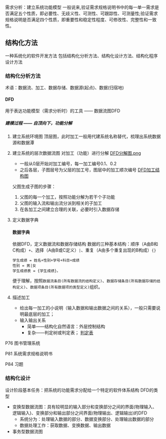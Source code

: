 
需求分析：建立系统功能模型
一般说来,验证需求规格说明书中的每一单一需求是否满足五个性质，即必要性、无歧义性、可测性、可跟踪性、可测量性;验证需求规格说明是否满足四个性质，即重要性和稳定性程度、可修改性、完整性和一致性。

## 结构化方法
一种系统化的软件开发方法
包括结构化分析方法、结构化设计方法、结构化程序设计方法
### 结构化分析方法
术语：数据流、加工、数据存储、数据源(起点)、数据(归宿地)

#### DFD 
用于表达功能模型（需求分析时）的工具 —— 数据流图DFD

##### 建模过程 —— 自顶向下，功能分解
1. 建立系统环境图
    顶层图，此时加工一般用代建系统名称替代，梳理出系统数据源和数据潭
2. 建立系统的层次数据流图
    对加工（功能）进行分解
    [DFD分解图.png](/attachment/%E8%AE%A1%E7%AE%97%E6%9C%BA%E8%AF%BE%E7%A8%8B/DFD%E5%88%86%E8%A7%A3%E5%9B%BE.png)

    - 一般从0层开始对加工编号，每一加工编号0.1、0.2
    - 之后各层，子图层号为父层的加工号，图层中的加工顺次编号
    [DFD加工结构图](/attachment/%E8%AE%A1%E7%AE%97%E6%9C%BA%E8%AF%BE%E7%A8%8B/DFD%E5%8A%A0%E5%B7%A5%E7%BB%93%E6%9E%84%E5%9B%BE.png)

    父图生成子图的步骤：
    1. 父图的每一个加工，按照功能分解为若干个子功能
    2. 父图的输入流和输出流分派到相关的子加工
    3. 在各加工之间建立合理的关联，必要时引入数据存储

3. 定义数据字典
    #### 数据字典
    依据DFD，定义数据流和数据存储结构
    数据的三种基本结构：顺序（A由B和C构成）`+`、选择（A由B或C定义）`|`、重复（A由多个重复出现的B构成）`{}`
    ```
    学生成绩 = 姓名+性别+学号+科目+成绩
    性别 = 男|女
    学生成绩表 = {学生成绩}。
    ```
    便于理解，按照`数据流条目(所有数据流的结构定义)`、`数据存储条目(所有数据存储的结构定义)`、`数据项条目(所有数据项的类型定义)`组织。

4. 描述加工
    - 给出每一加工的小说明（输入数据和输出数据之间的关系），一般只需要说明最底层的加工；
    - 输入输出关系
        - 简单——结构化自然语言：外层控制结构
        - 复杂——判定树或判定表；
        [判定表](/%E8%AE%A1%E7%AE%97%E6%9C%BA%E8%AF%BE%E7%A8%8B/attachment/%E5%88%A4%E5%AE%9A%E8%A1%A8.png)

P76 图书管理系统

P81 系统需求规格说明书

P84 习题

### 结构化设计
设计阶段基本任务：把系统的功能需求分配给一个特定的软件体系结构
DFD的类型
- 变换型数据流图：具有较明显的输入部分和变换部分之间的界面(物理输入、逻辑输入)、变换部分和输出部分之间界面(物理输出、逻辑输出)的DFD
    - 系统分为：处理输入数据的部分、数据变换部分、处理输出数据的部分
    - 数据处理工作：获取数据、变换数据、输出数据
- 事务型数据流图